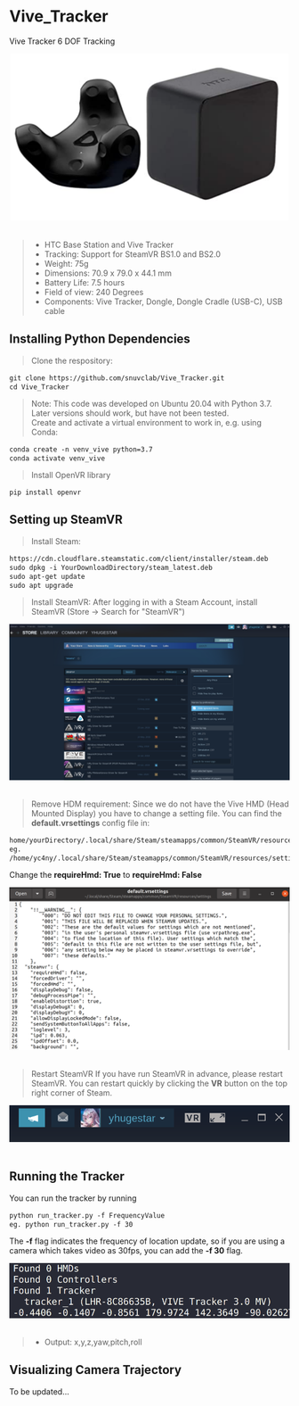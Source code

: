 # Vive_Tracker
Vive Tracker 6 DOF Tracking
<p align= "center">
<img src="imgs/vive_tracker.png" width=500 height=300 alt="pipeline" class="center"/><br/><br/>
</p>

> - HTC Base Station and Vive Tracker
> - Tracking: Support for SteamVR BS1.0 and BS2.0 
> - Weight: 75g
> - Dimensions: 70.9 x 79.0 x 44.1 mm
> - Battery Life: 7.5 hours
> - Field of view: 240 Degrees 
> - Components: Vive Tracker, Dongle, Dongle Cradle (USB-C), USB cable

## Installing Python Dependencies
> Clone the respository:
```
git clone https://github.com/snuvclab/Vive_Tracker.git
cd Vive_Tracker
```
> Note: This code was developed on Ubuntu 20.04 with Python 3.7. Later versions should work, but have not been tested.<br/>
> Create and activate a virtual environment to work in, e.g. using Conda: <br/>

```
conda create -n venv_vive python=3.7
conda activate venv_vive
```
> Install OpenVR library

```
pip install openvr
```

## Setting up SteamVR
> Install Steam:
```
https://cdn.cloudflare.steamstatic.com/client/installer/steam.deb
sudo dpkg -i YourDownloadDirectory/steam_latest.deb
sudo apt-get update
sudo apt upgrade
```

> Install SteamVR: 
After logging in with a Steam Account, install SteamVR (Store -> Search for "SteamVR")
<p align= "center">
<img src="imgs/steam_vr_location.png" alt="pipeline" class="center"/><br/><br/>
</p>

> Remove HDM requirement:
Since we do not have the Vive HMD (Head Mounted Display) you have to change a setting file. 
You can find the <b>default.vrsettings</b> config file in:
```
home/yourDirectory/.local/share/Steam/steamapps/common/SteamVR/resources/settings/default.vrsettings
eg. /home/yc4ny/.local/share/Steam/steamapps/common/SteamVR/resources/settings/default.vrsettings
```
Change the <b>requireHmd: True</b> to <b>requireHmd: False</b>
<p align= "center">
<img src="imgs/requirehmd.png" alt="pipeline" class="center"/><br/><br/>
</p>

> Restart SteamVR
If you have run SteamVR in advance, please restart SteamVR. 
You can restart quickly by clicking the <b>VR</b> button on the top right corner of Steam.
<p align= "center">
<img src="imgs/steamvr_location.png" alt="pipeline" class="center"/><br/><br/>
</p>

## Running the Tracker 
You can run the tracker by running
```
python run_tracker.py -f FrequencyValue
eg. python run_tracker.py -f 30
```
The <b>-f</b> flag indicates the frequency of location update, so if you are using a camera which takes video as 30fps, you can add the <b>-f 30</b> flag. 
<p align= "center">
<img src="imgs/output.png" alt="pipeline" class="center"/><br/><br/>
</p>

> - Output: x,y,z,yaw,pitch,roll
## Visualizing Camera Trajectory
To be updated...


